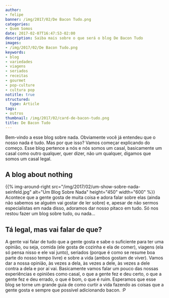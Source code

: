 ```yaml
---
author:
- felipe
banner: /img/2017/02/De Bacon Tudo.png
categories:
- Quem Somos
date: 2017-02-07T16:47:53-02:00
description: Saiba mais sobre o que será o blog De Bacon Tudo
images:
- /img/2017/02/De Bacon Tudo.png
keywords:
- blog
- variedades
- viagens
- seriados
- receitas
- gourmet
- pop-culture
- cultura pop
notitle: true
structured:
  type: Article
tags:
- outros
thumbnail: /img/2017/02/card-de-bacon-tudo.png
title: De Bacon Tudo
---
```


Bem-vindo a esse blog sobre nada. Obviamente você já entendeu que o nosso nada é tudo. Mas por que isso? Vamos começar explicando do começo. Esse blog pertence a nós e nós somos um casal, basicamente um casal como outro qualquer, quer dizer, não um qualquer, digamos que somos um casal legal.

<!--more-->
## A blog about nothing
{{% img-around-right src="/img/2017/02/um-show-sobre-nada-seinfeld.jpg" alt="Um Blog Sobre Nada" height="450" width="600" %}}
Acontece que a gente gosta de muita coisa e adora falar sobre elas (ainda não sabemos se alguém vai gostar de ler sobre) e, apesar de não sermos especialistas em nada disso, adoramos dar nosso pitaco em tudo. Só nos restou fazer um blog sobre tudo, ou nada...
## Tá legal, mas vai falar de que?
A gente vai falar de tudo que a gente gosta e sabe o suficiente para ter uma opinião, ou seja, comida (ele gosta de cozinha e ela de comer), viagens (ela só pensa nisso e ele vai junto), seriados (porque é como se resume boa parte do nosso tempo livre) e sobre a vida (ambos gostam de viver). Vamos dar a nossa opinião, às vezes a dela, às vezes a dele, às vezes a dele contra a dela e por aí vai. Basicamente vamos falar um pouco das nossas experiências e opiniões como casal, o que a gente fez e deu certo, o que a gente fez e deu errado, o que é bom, o que é ruim. Esperamos que esse blog se torne um grande guia de como curtir a vida fazendo as coisas que a gente gosta e sempre que possível adicionando bacon. :P
